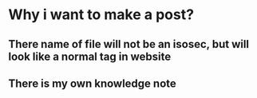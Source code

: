 # Why i want to make a post?

## There name of file will not be an isosec, but will look like a normal tag in website

## There is my own knowledge note